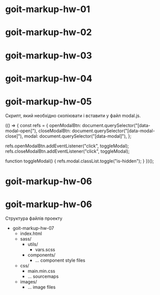 # goit-markup-hw-01

<!-- Створи репозиторій goit-markup-hw-01. -->

<!-- Виконай HTML-розмітку макета сторінки домашнього завдання #1, без CSS оформлення. -->

<!-- Налаштуй GitHub Pages і додай посилання на живу сторінку в шапку GitHub-репозиторія. -->

<!-- Критерії приймання роботи наставником -->

<!-- Проект -->

<!-- «A1» Головний HTML-файл називається index.html. -->

<!-- «A2» У корені проекту є папка images з зображеннями. -->

<!-- «A3» У назвах файлів відсутні великі літери, пробіли і трансліт, тільки літери і слова англійської мови. -->

<!-- «A4» Вихідний код відформатований за допомогою Prettier. -->

<!-- «A5» Всі зображення та текстовий контент взяті з макета. -->

<!-- «A6» Всі растрові зображення оптимізовані, використовуючи squoosh. -->

<!-- «A7» Код написаний з дотриманням настанови. -->

<!-- Розмітка -->

<!-- «B1» Розмітка сторінки Студія набрана у файлі index.html. -->

<!-- «B2» Виконана HTML-розмітка всіх елементів макета. -->

<!-- «B3» Теги використані відповідно до їх семантичного змісту. -->

<!-- «B4» HTML проходить перевірку валідатором без помилок. -->

<!-- «B5» У розмітці є теги для виділення основної структури сторінки: <header>, <main> і <footer>. -->

<!-- «B6» Логотип в хедері і футері - це посилання з текстом, не зображення. -->

<!-- «B7» Тег <nav> використаний один раз на сторінці - в хедері. -->

<!-- «B8» Контакти в хедері (пошта і телефон) знаходяться за межами тегу <nav>. -->

<!-- «B9» Тег <h1> використаний один раз на сторінці. -->

<!-- «B10» Елемент з текстом "Замовити послугу" - це кнопка з type="button". -->

<!-- «B11» Заголовки секцій розмічені тегом <h2>. -->

<!-- «B12» У тегів <img> вказані атрибути розмірів, як мінімум width. -->

<!-- «B13» У тегів <img> є атрибут alt, який заповнений коротким описом про те, що зображено на малюнку. -->

<!-- «B14» Зображення експортовані з макета у форматі jpg. -->

<!-- «B15» Групи однотипних елементів зібрані у списки <ul>. -->

<!-- «B16» Тег <address> використаний тільки у футері. -->

# goit-markup-hw-02

<!-- Створи репозиторій goit-markup-hw-02. -->

<!-- Склонуй створений репозиторій і скопіюй в нього файли попередньої роботи. -->

<!-- Виконай розмітку і оформлення макета сторінки домашнього завдання #2. -->

<!-- Для оптимізації зображень використовуй сервіс squoosh. -->

<!-- Налаштуй GitHub Pages і додай посилання на живу сторінку в шапку GitHub-репозиторія. -->

<!-- Критерії приймання роботи наставником -->

<!-- Проект -->

<!-- «A1» У корені проекту є папка images з зображеннями. -->

<!-- «A2» У корені проекту є папка css з файлами стилів. -->

<!-- «A3» Всі стилі написані в одному файлі styles.css, який знаходиться в папці css. -->

<!-- «A4» У назвах файлів відсутні великі літери, пробіли і трансліт, тільки літери і слова англійської мови. -->

<!-- «A5» Вихідний код відформатований за допомогою Prettier. -->

<!-- «A6» Всі зображення та текстовий контент взяті з макета. -->

<!-- «A7» Всі растрові зображення оптимізовані, використовуючи squoosh. -->

<!-- «A8» Код написаний з дотриманням настанови. -->

<!-- Розмітка -->

<!-- «B1» Розмітка сторінки Портфоліо набрана у файлі portfolio.html. -->

<!-- «B2» Виконана HTML-розмітка всіх елементів макета. -->

<!-- «B3» Теги використані відповідно до їх семантичного змісту. -->

<!-- «B4» HTML проходить перевірку валідатором без помилок. -->

<!-- «B5» Імена класів описові та зрозумілі іншому розробнику. -->

<!-- «B6» Імена класів не містять великих літер, пробілів, трансліту і назв тегів, тільки літери і слова англійської мови. Якщо ім'я класу складається з декількох слів, вони розділяються дефісом. -->

<!-- «B7» Атрибут href навігаційних посилань Студія і Портфоліо містить відносний шлях до HTML-файлів цих сторінок. Під час натискання на посилання відбувається перехід на відповідну сторінку у поточній вкладці браузера. -->

<!-- «B8» У тегів <img> вказані атрибути розмірів, як мінімум width. -->

<!-- «B9» Зображення експортовані з макета у форматі jpg. -->

<!-- «B10» Групи однотипних елементів зібрані у списки <ul>. -->

<!-- «B11» Фільтр на сторінці Портфоліо виконаний списком кнопок, кожній з яких заданий атрибут type="button". -->

<!-- «B12» Розмітка хедера і футера однакова на всіх сторінках. -->

<!-- «B13» Всі необхідні шрифти за макетом та їх варіації (вага і накреслення) підключені з сервісу Google Fonts одним посиланням. Необхідна вагу для Raleway – 700, а для Roboto – 400, 500, 700 і 900. -->

<!-- «B14» Всередині розмітки кнопок відсутні додаткові елементи, наприклад спани або посилання. -->

<!-- Оформлення -->

<!-- «C1» Відсутні глобальні стилі елементів, крім <body>. -->

<!-- «C2» Для оформлення використовуються селектори класу. -->

<!-- «C3» В стилях відсутній !important. -->

<!-- «C4» Інтерактивні елементи (кнопки і посилання), при наведенні мишкою або фокусі з клавіатури, мають активний стан, вказаний в макеті (зміна кольору). -->

<!-- «С5» Текст контактів в хедері і футері змінює колір при ховері і фокусі. -->

<!-- «C6» Для зберігання палітри кольорів макета (текст, фон, виділення) використовуються CSS-змінні. -->

<!-- «С7» Для елемента <body> задана властивість font-family з домінантним шрифтом на макеті Roboto. -->

<!-- «С8» Вказані альтернативні варіанти шрифту і тип сімейства (без зарубок) в кінці переліку font-family в елемента <body>. -->

<!-- «С9» Сімейство шрифтів Roboto явно задане тільки для елемента <body>, інші елементи наслідують його. -->

<!-- «С10» Для елемента <body> задана властивість color з кольором тексту, домінантним на макеті. Решта тексту наслідує або перекриває це значення. -->

<!-- «С11» Розмір шрифту (властивість font-size) всіх текстових елементів точно відповідає значенням з макета. -->

<!-- «С12» Висота рядка (властивість line-height) всіх текстових елементів точно відповідає значенням з макета і задана як множник, а не в px. -->

<!-- «С13» Колір (властивість color) всіх текстових елементів точно відповідає значенням з макета. -->

<!-- «С14» Вага шрифту (властивість font-weight) всіх текстових елементів точно відповідає значенням з макета. -->

<!-- «С15» Вага шрифту (властивість font-weight) явно вказана тільки, якщо значення в макеті відрізняється від стандартного для цього елемента в браузері. -->

<!-- «С16» Кнопкам задана властивість cursor зі значенням pointer. -->

<!-- «С17» У стилях не повторюються значення властивостей, які задані браузером за замовчуванням. Наприклад, посиланням не потрібно вказувати cursor: pointer, а абзацам font-style: normal або font-weight: 400. -->

# goit-markup-hw-03

<!-- Створи репозиторій goit-markup-hw-03. -->

<!-- Склонуй створений репозиторій і скопіюй в нього файли попередньої роботи. -->

<!-- Додай стилі для геометрії (ширини, відступи, поля і рамки) і позиціонування контенту за допомогою "Flexbox" для сторінок макета домашнього завдання #3. -->

<!-- Налаштуй GitHub Pages і додай посилання на живу сторінку в шапку GitHub-репозиторія. -->

<!-- Критерії приймання роботи наставником -->

<!-- Проект -->

<!-- «A1» У корені проекту є папка images з зображеннями. -->

<!-- «A2» У корені проекту є папка css з файлами стилів. -->

<!-- «A3» Всі стилі написані в одному файлі styles.css, який знаходиться в папці css. -->

<!-- «A4» У назвах файлів відсутні великі літери, пробіли і трансліт, тільки літери і слова англійської мови. -->

<!-- «A5» Вихідний код відформатований за допомогою Prettier. -->

<!-- «A6» Всі зображення та текстовий контент взяті з макета. -->

<!-- «A7» На всіх HTML-сторінках підключений нормалізатор стилів modern-normalize. -->

<!-- «A7» Код написаний з дотриманням настанови. -->

<!-- Оформлення -->

<!-- «B1» Допускається глобальне скидання стилів за селектором тегу для елементів <h1>...<h6>, <p> і <ul>. -->

<!-- «B2» В елементів відсутні зовнішні відступи (властивість margin), що «пробивають» батьківський елемент. -->

<!-- «B3» В однорядкових колекціях елементів очищений крайній лівий або правий margin елементів (якщо він є). -->

<!-- «B4» Для відступів між двома сусідніми елементами використовується властивість margin. -->

<!-- «B5» Для проміжку між межею батька і його дитиною використовується властивість padding. -->

<!-- «B6» Розміри зовнішніх відступів (властивість margin) і внутрішніх полів (властивість padding) елементів задані точно за макетом. -->

<!-- «B7» Створений загальний допоміжний клас .container для центрування і обмеження контенту по ширині. -->

<!-- «B8» Ширина «контейнера» відповідає макету і дорівнює 1200px. -->

<!-- «B9» «Контейнер» обгортає контент хедера, футера і секцій. Тобто знаходиться всередині них. -->

<!-- «B10» Для розташування елементів використовується Flexbox, але тільки там, де це необхідно. Наприклад у шапці, навігації, списках в секціях тощо, тобто там, де розташувати елементи горизонтально по-іншому неможливо. -->

<!-- «B11» Фінальні розміри блоків в браузері відповідають макету. -->

<!-- «B12» В елементів відсутня фіксована висота, вона визначається їх контентом. -->

<!-- «B13» У хедера є нижня рамка, необхідно сильно наблизити макет, щоб побачити її. -->

<!-- «B14» Секції розташовані одна під одною як стопка книг, без зовнішніх відступів. -->

<!-- «B15» Для всіх секцій використовується один клас .section, задані верхні і нижні падінги по 94px, що відсувають контент всередину секції. -->

<!-- «B16» Для побудови сіток використовується техніка, що описана у конспекті і відео-майстерні. -->

<!-- «B17» У картках на сторінці Портфоліо є рамка (властивість border), але тільки у нижній частині картки. -->

# goit-markup-hw-04

<!-- Створи репозиторій goit-markup-hw-04. -->

<!-- Склонуй створений репозиторій і скопіюй в нього файли попередньої роботи. -->

<!-- Додай розмітку і оформлення іконок і декоративних ефектів для сторінок з макета домашнього завдання #4. -->

<!-- Для генерації SVG-спрайту використовуй сервіс Icomoon. -->

<!-- Для оптимізації створеного SVG-спрайту використовуй сервіс svgomg. -->

<!-- Налаштуй GitHub Pages і додай посилання на живу сторінку в шапку GitHub-репозиторія. -->

<!-- Критерії приймання роботи наставником -->

<!-- Проект -->

<!-- «А1» У корені проекту є папка images з зображеннями. -->

<!-- «А2» Усі векторні зображення (іконки) зібрані в SVG-спрайт icons.svg, який лежить у папці images. -->

<!-- «АЗ» Усі векторні зображення оптимізовані. -->

<!-- «А4» У корені проекту є папка css з файлами стилів. -->

<!-- «А5» Всі стилі написані в одному файлі styles.css, який знаходиться в папці css. -->

<!-- «А6» У назвах файлів відсутні великі літери, пробіли і трансліт, тільки літери і слова англійської мови. -->

<!-- «А7» Вихідний код відформатований за допомогою Prettier. -->

<!-- «А8» Всі зображення та текстовий контент взяті з макета. -->

<!-- «А9» На всіх HTML-сторінках підключений нормалізатор стилів modern-normalize. -->

<!-- «A10» Код написаний з дотриманням настанови. -->

<!-- Розмітка -->

<!-- «В1» Для всіх іконок використовується векторна графіка у форматі svg. -->

<!-- «В2» SVG-іконки експортовані правильно. При експорті обрана «група», а не сам вектор. -->

<!-- «ВЗ» Всі іконки з SVG-спрайту додані в HTML за допомогою тегів <svg> і <use>. -->

<!-- «В4» Розміри іконок взяті з макета і задані елементу <svg> в HTML-файлі. -->

<!-- «В5» У блоці Контактів у шапці додані іконки конверта і телефону. -->

<!-- «В6» В секції Переваг додані іконки. -->

<!-- «В7» В секції Команди додані іконки соцмереж. -->

<!-- «В8» В секції Клієнтів додані іконки компаній. -->

<!-- «В9» У футері додані іконки соцмереж. -->

<!-- Оформлення -->

<!-- «СІ» Велике зображення з ефектом затемнення (під хедером) виконано як фон. Для затемнення використовується багатошаровий фон з градієнтом. -->

<!-- «С2» Фонове зображення в блоці під хедером не розтягується ширше свого оригінального розміру 1600рх. -->

<!-- «СЗ» У картках секції Наша команда є постійний ефект тіні. -->

<!-- «С4» У картках сторінки Портфоліо є ефект тіні при ховері в будь-якому місці картки. -->

<!-- «С5» У фільтрі (список кнопок) сторінки Портфоліо є ефект тіні при ховері або фокусі на кнопки. -->

<!-- «С6» При ховері або фокусі іконки повинні переходити в активний стан - змінювати колір, якщо це зазначено в макеті. -->

# goit-markup-hw-05

<!-- Створи репозиторій goit-markup-hw-05. -->

<!-- Склонуй створений репозиторій і скопіюй в нього файли попередньої роботи. -->

<!-- Додай анімацію декоративних ефектів для сторінок макета домашнього завдання #5. -->

<!-- Налаштуй GitHub Pages і додай посилання на живу сторінку в шапку GitHub-репозиторія. -->

<!-- Критерії приймання роботи наставником -->

<!-- Проект -->

<!-- «A1» Всі стилі написані в одному файлі styles.css, який знаходиться в папці css. -->

<!-- «A2» Вихідний код відформатований за допомогою Prettier. -->

<!-- «A3» Всі зображення та текстовий контент взяті з макета. -->

<!-- «A4» На всіх HTML-сторінках підключений нормалізатор стилів modern-normalize. -->

<!-- «A5» Код написаний з дотриманням настанови. -->

<!-- «A6» Скрипт модального вікна підключений в HTML окремим файлом modal.js. -->

<!-- Розмітка -->

<!-- «B1» Виконана HTML-розмітка всіх елементів макету. -->

<!-- «B2» Теги використані відповідно до їх семантичного змісту. -->

<!-- Оформлення -->

<!-- «C1» Для всіх ефектів ховер і фокуса (колір, фон, тінь) зроблені переходи. Час - 250ms, функція розподілу часу - cubic-bezier(0.4, 0, 0.2, 1). -->

<!-- «C2» У переходах та анімаціях явно зазначені анімовані властивості. Ніде немає значення all. -->

<!-- «C3» В секції Чим ми займаємось текст з фоном спозиційований поверх зображення. -->

<!-- «C4» В головній навігації, за допомогою псевдоелемента ::after, зроблено підкреслення посилання поточної сторінки (на якій зараз знаходиться користувач). -->

<!-- «C5» Синій оверлей з текстом на картках сторінки Портфоліо з'являється при ховері в будь-якому місці картки. -->

<!-- «C6» Синій оверлей в картках сторінки Портфоліо виїжджає знизу, як показано на відео. -->

<!-- «C7» У псевдоелементів відсутній текстовий контент у властивості content. Вони використані виключно для декоративного оформлення. -->

<!-- Модальне вікно -->

<!-- «D1» Виконана розмітка і оформлення «бекдропа» (темного напівпрозорого фону) модального вікна. -->

<!-- «D2» «Бекдроп» заповнює 100% висоти і ширини в'юпорту браузера і фіксований в ньому. -->

<!-- «D3» Виконана розмітка і оформлення модального вікна. -->

<!-- «D4» Модальне вікно вертикально і горизонтально спозиційоване посередині бекдропа. -->

<!-- «D5» Виконана розмітка і оформлення кнопки закриття модального вікна у верхньому правому куті. -->

<!-- «D6» Спочатку модальне вікно і бекдроп приховані за допомогою класу is-hidden на бекдропі, в селекторі якого використовуються властивості visibility, opacity і pointer-events. -->

<!-- «D7» Якщо прибрати з бекдропа клас is-hidden - з'являється бекдроп і модальне вікно. -->

<!-- «D8» Поява і приховування модального вікна анімовано за допомогою переходу з довільним ефектом, наприклад scale або translate, і opacity. -->

<!-- Відкриття/закриття модального вікна Модальне вікно з формою заявки відкривається по натисканню на кнопку "Замовити послугу". Для того щоб скрипт спрацював, необхідно додати до розмітки спеціальні атрибути, за якими скрипт шукає елементи: -->

<!-- data-modal-open - на кнопку відкриття модального вікна. -->

<!-- data-modal-close - на кнопку закриття модального вікна. -->

<!-- data-modal - на бекдроп модального вікна. -->

<!-- Після чого, перед закриваючим тегом body додати тег script з посиланням на файл скрипту для модально вікна. Можна подивитися відео-інструкцію. -->

<body>
  <!-- Вся твоя розмітка, включно з розміткою модалки -->

  <!-- Ставимо перед закриваючим тегом body -->
  <script src="./js/modal.js"></script>
</body>

Скрипт, який необхідно скопіювати і вставити у файл modal.js.

(() => { const refs = { openModalBtn: document.querySelector("[data-modal-open]"), closeModalBtn:
document.querySelector("[data-modal-close]"), modal: document.querySelector("[data-modal]"), };

refs.openModalBtn.addEventListener("click", toggleModal);
refs.closeModalBtn.addEventListener("click", toggleModal);

function toggleModal() { refs.modal.classList.toggle("is-hidden"); } })();

# goit-markup-hw-06

<!-- Cтвори репозиторій goit-markup-hw-06. -->

<!-- Склонуй створений репозиторій і скопіюй в нього файли попередньої роботи. -->

<!-- Додай розмітку і оформлення форм для сторінок макета домашнього завдання #6. -->

<!-- Налаштуй GitHub Pages і додай посилання на живу сторінку в шапку GitHub-репозиторія. -->

<!-- Критерії приймання роботи наставником -->

<!-- Проект -->

<!-- «A1» Всі стилі написані в одному файлі styles.css, який знаходиться в папці css. -->

<!-- «A2» Вихідний код відформатований за допомогою Prettier. -->

<!-- «A3» Всі зображення та текстовий контент взяті з макета. -->

<!-- «A4» На всіх HTML-сторінках підключений нормалізатор стилів modern-normalize. -->

<!-- «A5» Код написаний з дотриманням настанови. -->

<!-- Розмітка -->

<!-- «B1» Виконана HTML-розмітка всіх елементів макета. -->

<!-- «B2» Теги використані відповідно до їх семантичного змісту. -->

<!-- «B3» Виконана розмітка форми підписки на розсилання і всіх її елементів у футері. -->

<!-- «B4» Виконана розмітка форми заявки та всіх її елементів в модальному вікні. -->

<!-- «B5» У всіх інпутів у формах заданий атрибут name. -->

<!-- «B6» Значення атрибута name описові, що точно характеризує, для чого це поле форми. -->

<!-- «B7» У всіх інпутів є пов'язаний елемент <label>. -->

<!-- «B8» Інпутам заданий атрибут placeholder, якщо для нього в макеті є текст-підказка. -->

<!-- «B9» Кнопкам «відправлення» форм заданий атрибут type="submit". -->

<!-- «B10» Всі нові іконки з форм додані в SVG-спрайт icons.svg. -->

<!-- Оформлення -->

<!-- «C1» Виконано оформлення елементів форми підписки на розсилання у футері. -->

<!-- «C2» Виконано оформлення елементів форми заявки у модальному вікні. -->

<!-- «C3» При отриманні інпутом фокусу, його рамка та іконка змінюють колір (як показано на макеті). -->

<!-- «C4» Оригінальний чекбокс про прийняття ліцензійної угоди у формі заявки прихований. -->

<!-- «C5» Оформлення «чекбокса» про прийняття ліцензійної угоди зроблено вручну, за допомогою векторного зображення галочки з SVG-спрайту. -->

<!-- «C6» Для всіх ефектів ховера і фокуса (колір, фон, тінь) зроблені переходи. час - 250ms, функція розподілу часу - cubic-bezier(0.4, 0, 0.2, 1). -->

# goit-markup-hw-06

<!-- Створи репозиторій goit-markup-hw-07. -->

<!-- Склонуй створений репозиторій і скопіюй в нього файли попередньої роботи. -->

<!-- Налаштуй GitHub Pages і додай посилання на живу сторінку в шапку GitHub-репозиторія. -->

Структура файлів проекту

- goit-markup-hw-07
  - index.html
  - sass/
    - utils/
      - vars.scss
    - components/
      - ... component style files
  - css/
    - main.min.css
    - ... sourcemaps
  - images/
    - ... image files

<!-- Критерії приймання роботи наставником -->

<!-- Проект -->

<!-- «A1» Виконано рефакторинг HTML-коду проекту, використовуючи методологію BEM. -->

<!-- «A2» Виконано рефакторинг CSS-коду проекту, використовуючи препроцесор SASS. -->

<!-- «A3» У корені проекту створена папка sass, в якій лежать всі файли стилів препроцесора. -->

<!-- «A4» В папці sass є файл main.scss - головний файл, в який імпортуються всі SASS-фрагменти (partials, файли \_имя.scss). -->

<!-- «A5» Палітра кольорів макета і набори шрифтів винесені у змінні у файлі variables.scss, який лежить в папці sass/utils. Можна використовувати CSS або SASS змінні (за бажанням). -->

<!-- «A6» Для кожного компонента створений окремий файл-фрагмент стилів у папці sass/components. Наприклад \_page-header.scss, \_logo.scss тощо. -->

<!-- «A7» У файлах index.html і portfolio.html підключений мініфікованний файл стилів main.min.css з папки css. -->

<!-- Розмітка -->

<!-- «B1» Правильне іменування класів блоків за методологією BEM. -->

<!-- «B2» Правильне іменування класів елементів за методологією BEM. -->

<!-- «B3» Правильне іменування класів модифікаторів за методологією BEM. -->

<!-- «B4» Правильне іменування класів міксінів за методологією BEM. -->

<!-- «B5» Імена класів за методологією BEM зрозумілі і описові, англійською мовою. -->

<!-- Оформлення -->

<!-- «C1» Використана вкладеність селекторів. -->

<!-- «C2» Максимальна вкладеність селекторів - 2 рівня. -->

<!-- «C3» Оператор конкатенації (&) використаний для опису псевдокласів і псевдоелементів. -->
